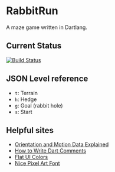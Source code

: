 # RabbitRun

A maze game written in Dartlang.

## Current Status

[![Build Status](https://travis-ci.com/Salpico/WebTech.svg?token=cXn1vrecA8q2u82rwMVy&branch=master)](https://travis-ci.com/Salpico/WebTech)

## JSON Level reference

- `t`: Terrain
- `h`: Hedge
- `g`: Goal (rabbit hole)
- `s`: Start

## Helpful sites

- [Orientation and Motion Data Explained](https://developer.mozilla.org/en-US/docs/Web/Guide/Events/Orientation_and_motion_data_explained)
- [How to Write Dart Comments](https://www.dartlang.org/guides/language/effective-dart/documentation#doc-comments)
- [Flat UI Colors](https://flatuicolors.com)
- [Nice Pixel Art Font](https://fonts.google.com/specimen/Press+Start+2P)
